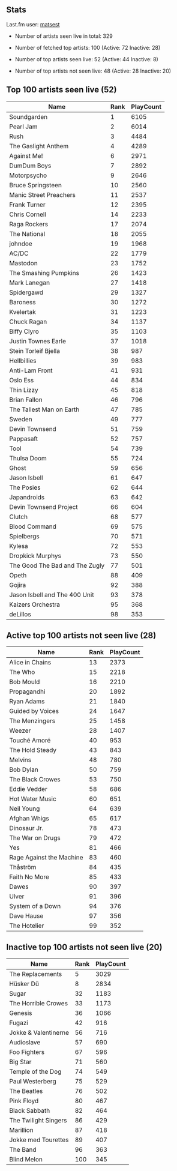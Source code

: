 ## Stats 


Last.fm user: [matsest](https://www.last.fm/user/matsest)

- Number of artists seen live in total: 329

- Number of fetched top artists: 100 (Active: 72 Inactive: 28)

- Number of top artists seen live: 52 (Active: 44 Inactive: 8)

- Number of top artists not seen live: 48 (Active: 28 Inactive: 20)

## Top 100 artists seen live (52)

Name                           | Rank | PlayCount
------------------------------ | ---- | ---------
Soundgarden                    | 1    | 6105     
Pearl Jam                      | 2    | 6014     
Rush                           | 3    | 4484     
The Gaslight Anthem            | 4    | 4289     
Against Me!                    | 6    | 2971     
DumDum Boys                    | 7    | 2892     
Motorpsycho                    | 9    | 2646     
Bruce Springsteen              | 10   | 2560     
Manic Street Preachers         | 11   | 2537     
Frank Turner                   | 12   | 2395     
Chris Cornell                  | 14   | 2233     
Raga Rockers                   | 17   | 2074     
The National                   | 18   | 2055     
johndoe                        | 19   | 1968     
AC/DC                          | 22   | 1779     
Mastodon                       | 23   | 1752     
The Smashing Pumpkins          | 26   | 1423     
Mark Lanegan                   | 27   | 1418     
Spidergawd                     | 29   | 1327     
Baroness                       | 30   | 1272     
Kvelertak                      | 31   | 1223     
Chuck Ragan                    | 34   | 1137     
Biffy Clyro                    | 35   | 1103     
Justin Townes Earle            | 37   | 1018     
Stein Torleif Bjella           | 38   | 987      
Hellbillies                    | 39   | 983      
Anti-Lam Front                 | 41   | 931      
Oslo Ess                       | 44   | 834      
Thin Lizzy                     | 45   | 818      
Brian Fallon                   | 46   | 796      
The Tallest Man on Earth       | 47   | 785      
Sweden                         | 49   | 777      
Devin Townsend                 | 51   | 759      
Pappasaft                      | 52   | 757      
Tool                           | 54   | 739      
Thulsa Doom                    | 55   | 724      
Ghost                          | 59   | 656      
Jason Isbell                   | 61   | 647      
The Posies                     | 62   | 644      
Japandroids                    | 63   | 642      
Devin Townsend Project         | 66   | 604      
Clutch                         | 68   | 577      
Blood Command                  | 69   | 575      
Spielbergs                     | 70   | 571      
Kylesa                         | 72   | 553      
Dropkick Murphys               | 73   | 550      
The Good The Bad and The Zugly | 77   | 501      
Opeth                          | 88   | 409      
Gojira                         | 92   | 388      
Jason Isbell and The 400 Unit  | 93   | 378      
Kaizers Orchestra              | 95   | 368      
deLillos                       | 98   | 353      

## Active top 100 artists not seen live (28)

Name                     | Rank | PlayCount
------------------------ | ---- | ---------
Alice in Chains          | 13   | 2373     
The Who                  | 15   | 2218     
Bob Mould                | 16   | 2210     
Propagandhi              | 20   | 1892     
Ryan Adams               | 21   | 1840     
Guided by Voices         | 24   | 1647     
The Menzingers           | 25   | 1458     
Weezer                   | 28   | 1407     
Touché Amoré             | 40   | 953      
The Hold Steady          | 43   | 843      
Melvins                  | 48   | 780      
Bob Dylan                | 50   | 759      
The Black Crowes         | 53   | 750      
Eddie Vedder             | 58   | 686      
Hot Water Music          | 60   | 651      
Neil Young               | 64   | 639      
Afghan Whigs             | 65   | 617      
Dinosaur Jr.             | 78   | 473      
The War on Drugs         | 79   | 472      
Yes                      | 81   | 466      
Rage Against the Machine | 83   | 460      
Thåström                 | 84   | 435      
Faith No More            | 85   | 433      
Dawes                    | 90   | 397      
Ulver                    | 91   | 396      
System of a Down         | 94   | 376      
Dave Hause               | 97   | 356      
The Hotelier             | 99   | 352      

## Inactive top 100 artists not seen live (20)

Name                 | Rank | PlayCount
-------------------- | ---- | ---------
The Replacements     | 5    | 3029     
Hüsker Dü            | 8    | 2834     
Sugar                | 32   | 1183     
The Horrible Crowes  | 33   | 1173     
Genesis              | 36   | 1066     
Fugazi               | 42   | 916      
Jokke & Valentinerne | 56   | 716      
Audioslave           | 57   | 690      
Foo Fighters         | 67   | 596      
Big Star             | 71   | 560      
Temple of the Dog    | 74   | 549      
Paul Westerberg      | 75   | 529      
The Beatles          | 76   | 502      
Pink Floyd           | 80   | 467      
Black Sabbath        | 82   | 464      
The Twilight Singers | 86   | 429      
Marillion            | 87   | 418      
Jokke med Tourettes  | 89   | 407      
The Band             | 96   | 363      
Blind Melon          | 100  | 345      
